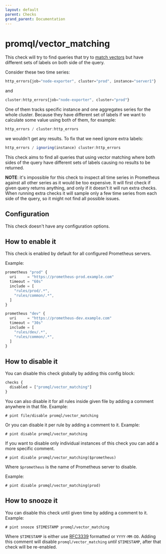 ```yaml
---
layout: default
parent: Checks
grand_parent: Documentation
---
```


# promql/vector_matching

This check will try to find queries that try to
[match vectors](https://prometheus.io/docs/prometheus/latest/querying/operators/#vector-matching)
but have different sets of labels on both side of the query.

Consider these two time series:

```js
http_errors{job="node-exporter", cluster="prod", instance="server1"}
```

and

```js
cluster:http_errors{job="node-exporter", cluster="prod"}
```

One of them tracks specific instance and one aggregates series for the whole cluster.
Because they have different set of labels if we want to calculate some value using both
of them, for example:

```js
http_errors / cluster:http_errors
```

we wouldn't get any results. To fix that we need ignore extra labels:

```js
http_errors / ignoring(instance) cluster:http_errors
```

This check aims to find all queries that using vector matching where both sides
of the query have different sets of labels causing no results to be returned.

**NOTE**: it's impossible for this check to inspect all time series in Prometheus
against all other series as it would be too expensive.
It will first check if given query returns anything, and
only if it doesn't it will run extra checks. When running extra checks it will sample
only a few time series from each side of the query, so it might not find all possible
issues.

## Configuration

This check doesn't have any configuration options.

## How to enable it

This check is enabled by default for all configured Prometheus servers.

Example:

```js
prometheus "prod" {
  uri     = "https://prometheus-prod.example.com"
  timeout = "60s"
  include = [
    "rules/prod/.*",
    "rules/common/.*",
  ]
}

prometheus "dev" {
  uri     = "https://prometheus-dev.example.com"
  timeout = "30s"
  include = [
    "rules/dev/.*",
    "rules/common/.*",
  ]
}
```

## How to disable it

You can disable this check globally by adding this config block:

```js
checks {
  disabled = ["promql/vector_matching"]
}
```

You can also disable it for all rules inside given file by adding
a comment anywhere in that file. Example:

`# pint file/disable promql/vector_matching`

Or you can disable it per rule by adding a comment to it. Example:

`# pint disable promql/vector_matching`

If you want to disable only individual instances of this check
you can add a more specific comment.

`# pint disable promql/vector_matching($prometheus)`

Where `$prometheus` is the name of Prometheus server to disable.

Example:

`# pint disable promql/vector_matching(prod)`

## How to snooze it

You can disable this check until given time by adding a comment to it. Example:

`# pint snooze $TIMESTAMP promql/vector_matching`

Where `$TIMESTAMP` is either use [RFC3339](https://www.rfc-editor.org/rfc/rfc3339)
formatted  or `YYYY-MM-DD`.
Adding this comment will disable `promql/vector_matching` *until* `$TIMESTAMP`, after that
check will be re-enabled.
